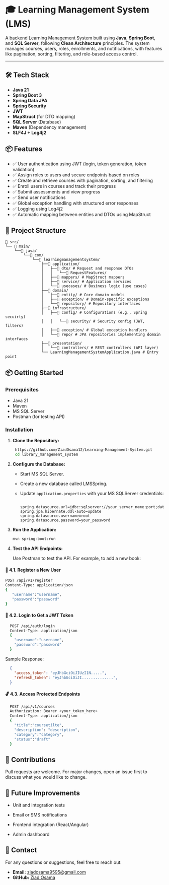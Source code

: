 # 🎓 Learning Management System (LMS)

A backend Learning Management System built using **Java**, **Spring Boot**, and **SQL Server**, following **Clean Architecture** principles. The system manages courses, users, roles, enrollments, and notifications, with features like pagination, sorting, filtering, and role-based access control.

---

## 🛠️ Tech Stack

- **Java 21**
- **Spring Boot 3**
- **Spring Data JPA**
- **Spring Security**
- **JWT**
- **MapStruct** (for DTO mapping)
- **SQL Server** (Database)
- **Maven** (Dependency management)
- **SLF4J + Log4j2**

## 📦 Features

- ✅ User authentication using JWT (login, token generation, token validation)
- ✅ Assign roles to users and secure endpoints based on roles
- ✅ Create and retrieve courses with pagination, sorting, and filtering
- ✅ Enroll users in courses and track their progress
- ✅ Submit assessments and view progress
- ✅ Send user notifications
- ✅ Global exception handling with structured error responses
- ✅ Logging using Log4j2
- ✅ Automatic mapping between entities and DTOs using MapStruct

## 📁 Project Structure
```plaintext
📁 src/
└── 📁 main/
    └──📁 java/
        └──📁 com/
            └──📁 learningmanagementsystem/
                ├──📁 application/
                │   ├──📁 dto/ # Request and response DTOs
                │   │   └──📁 RequestFeatures/
                │   ├──📁 mappers/ # MapStruct mappers
                │   ├──📁 service/ # Application services
                │   └──📁 usecases/ # Business logic (use cases)
                ├──📁 domain/
                │   ├──📁 entity/ # Core domain models
                │   ├──📁 exception/ # Domain-specific exceptions
                │   └──📁 repository/ # Repository interfaces
                ├──📁 infrastructure/
                │   ├──📁 config/ # Configurations (e.g., Spring secuirty)
                │   │   └──📁 security/ # Security config (JWT, filters)
                │   ├──📁 exception/ # Global exception handlers
                │   └──📁 repo/ # JPA repositories implementing domain interfaces
                ├──📁 presentation/
                │   └──📁 controllers/ # REST controllers (API layer)
                └── LearningManagementSystemApplication.java # Entry point
```
## 📦 Getting Started

### Prerequisites

* Java 21  
* Maven
* MS SQL Server
* Postman (for testing API)

### Installation

1. **Clone the Repository:**

   ```bash
    https://github.com/ZiadOsama12/Learning-Management-System.git
    cd library_management_system
   
2. **Configure the Database:**
   
   * Start MS SQL Server.
   * Create a new database called LMSSpring.
   * Update `application.properties` with your MS SQLServer credentials:
     
     ```properties
     
     spring.datasource.url=jdbc:sqlserver://your_server_name:port;database=LMSSpring;encrypt=true;trustServerCertificate=true
     spring.jpa.hibernate.ddl-auto=update
     spring.datasource.username=root
     spring.datasource.password=your_password

3. **Run the Application:**
    ```bash
    mvn spring-boot:run
4. **Test the API Endpoints:**
   
   Use Postman to test the API. For example, to add a new book:

####  🔐 4.1. Register a New User

   ```bash
   POST /api/v1/register
   Content-Type: application/json
   {
      "username":"username",
      "password":"password"
   }
  ```
####  🔑 4.2. Login to Get a JWT Token
  ```bash
    POST /api/auth/login
    Content-Type: application/json
    {
      "username":"username",
      "password":"password"
    }
```
  Sample Response:
  ```json
    {
      "access_token": "eyJhbGciOiJIUzI1N.....",
      "refresh_token": "eyJhbGciOiJI..............",
    }
  ```
####  🔓 4.3. Access Protected Endpoints

```bash
  POST /api/v1/courses
  Authorization: Bearer <your_token_here>
  Content-Type: application/json
  {
    "title":"coursetilte",
    "description": "description",
    "category":"category",
    "status":"draft"
  }
```

## 🤝 Contributions
Pull requests are welcome. For major changes, open an issue first to discuss what you would like to change.

## 📌 Future Improvements
* Unit and integration tests

* Email or SMS notifications

* Frontend integration (React/Angular)

* Admin dashboard

## 💬 Contact

For any questions or suggestions, feel free to reach out:

* **Email:** ziadosama9595@gmail.com
* **GitHub:** [Ziad Osama](https://github.com/ZiadOsama12)

